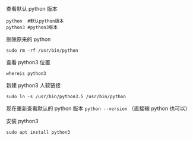 查看默认 python 版本

```shell
python  #默认python版本
python3 #python3版本
```

删除原来的 python

```shell
sudo rm -rf /usr/bin/python
```

查看 python3 位置

```shell
whereis python3
```

新建 python3 人软链接

```shell
sudo ln -s /usr/bin/python3.5 /usr/bin/python
```

现在重新查看默认的 python 版本
`python --version` （直接输 python 也可以）

安装 python3

```shell
sudo apt install python3
```
